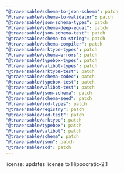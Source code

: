 ```yaml
---
"@traversable/schema-to-json-schema": patch
"@traversable/schema-to-validator": patch
"@traversable/json-schema-types": patch
"@traversable/schema-deep-equal": patch
"@traversable/json-schema-test": patch
"@traversable/schema-to-string": patch
"@traversable/schema-compiler": patch
"@traversable/arktype-types": patch
"@traversable/schema-errors": patch
"@traversable/typebox-types": patch
"@traversable/valibot-types": patch
"@traversable/arktype-test": patch
"@traversable/schema-codec": patch
"@traversable/typebox-test": patch
"@traversable/valibot-test": patch
"@traversable/json-schema": patch
"@traversable/schema-seed": patch
"@traversable/zod-types": patch
"@traversable/registry": patch
"@traversable/zod-test": patch
"@traversable/arktype": patch
"@traversable/typebox": patch
"@traversable/valibot": patch
"@traversable/schema": patch
"@traversable/json": patch
"@traversable/zod": patch
---
```


license: updates license to Hippocratic-2.1
